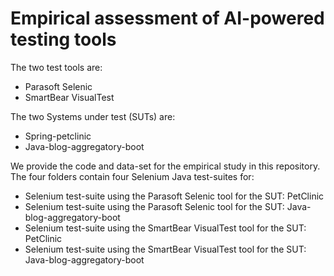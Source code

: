 # Empirical assessment of AI-powered testing tools

The two test tools are:
- Parasoft Selenic
- SmartBear VisualTest

The two Systems under test (SUTs) are:
- Spring-petclinic 
- Java-blog-aggregatory-boot 

We provide the code and data-set for the empirical study in this repository. The four folders contain four Selenium Java test-suites for:
- Selenium test-suite using the Parasoft Selenic tool for the SUT: PetClinic
- Selenium test-suite using the Parasoft Selenic tool for the SUT: Java-blog-aggregatory-boot 
- Selenium test-suite using the SmartBear VisualTest tool for the SUT: PetClinic
- Selenium test-suite using the SmartBear VisualTest tool for the SUT: Java-blog-aggregatory-boot 
